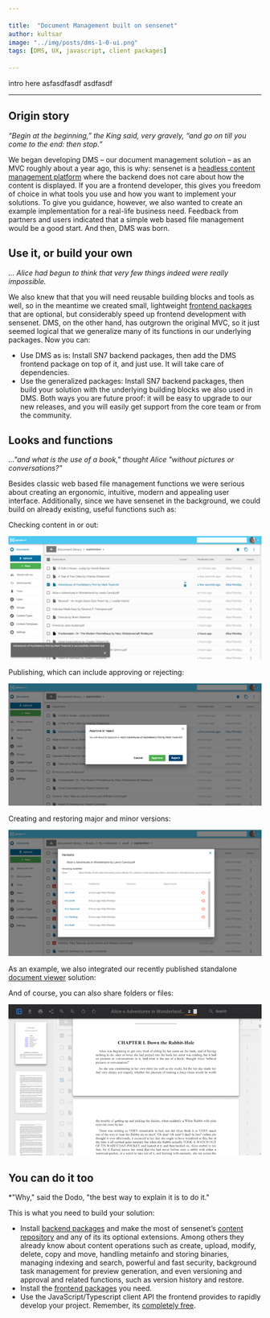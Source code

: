 ```yaml
---

title:  "Document Management built on sensenet"
author: kultsar
image: "../img/posts/dms-1-0-ui.png"
tags: [DMS, UX, javascript, client packages]

---
```

intro here
asfasdfasdf
asdfasdf

---

## Origin story

*“Begin at the beginning,” the King said, very gravely, “and go on till you come to the end: then stop.”*

We began developing DMS – our document management solution –  as an MVC roughly about a year ago, this is why: sensenet is a [headless content management platform](https://community.sensenet.com/blog/2017/07/05/what-is-a-headless-cms) where the backend does not care about how the content is displayed. If you are a frontend developer, this gives you freedom of choice in what tools you use and how you want to implement your solutions. To give you guidance, however, we also wanted to create an example implementation for a real-life business need. Feedback from partners and users indicated that a simple web based file management would be a good start. And then, DMS was born.

## Use it, or build your own

*… Alice had begun to think that very few things indeed were really impossible.*

We also knew that that you will need reusable building blocks and tools as well, so in the meantime we created small, lightweight [frontend packages](https://community.sensenet.com/blog/2018/02/21/scoped-packages) that are optional, but considerably speed up frontend development with sensenet. DMS, on the other hand, has outgrown the original MVC, so it just seemed logical that we generalize many of its functions in our underlying packages.
Now you can:
*	Use DMS as is: Install SN7 backend packages, then add the DMS frontend package on top of it, and just use. It will take care of dependencies.
*	Use the generalized packages: Install SN7 backend packages, then build your solution with the underlying building blocks we also used in DMS.
Both ways you are future proof: it will be easy to upgrade to our new releases, and you will easily get support from the core team or from the community.

## Looks and functions

*…"and what is the use of a book," thought Alice "without pictures or conversations?"*

Besides classic web based file management functions we were serious about creating an ergonomic, intuitive, modern and appealing user interface. Additionally, since we have sensenet in the background, we could build on already existing, useful functions such as:

Checking content in or out:

![DMS - checking content in or out](/img/posts/dms-1-0-checked-out.png "DMS - checking content in or out")
 
Publishing, which can include approving or rejecting:

![DMS - approve or reject](/img/posts/dms-1-0-approve-or-reject.png "DMS - approve or reject")

Creating and restoring major and minor versions:

![DMS - versions](/img/posts/dms-1-0-versions.png "DMS - versions")

As an example, we also integrated our recently published standalone [document viewer](https://community.sensenet.com/blog/2018/08/22/docviewer) solution: 
 
And of course, you can also share folders or files:

![DMS - Document Viewer integrated](/img/posts/dms-1-0-document-viewer.png "DMS - Document Viewer integrated")

## You can do it too

*"Why," said the Dodo, "the best way to explain it is to do it."

This is what you need to build your solution:
*	Install [backend packages](https://community.sensenet.com/docs/install-sn-from-nuget/) and make the most of sensenet’s [content repository](https://community.sensenet.com/docs/content-repository/) and any of its its optional extensions. Among others they already know about content operations such as create, upload, modify, delete, copy and move, handling metainfo and storing binaries, managing indexing and search, powerful and fast security, background task management for preview generation, and even versioning and approval and related functions, such as version history and restore.
*	Install the [frontend packages](https://community.sensenet.com/blog/2018/02/21/scoped-packages) you need.
*	Use the JavaScript/Typescript client API the frontend provides to rapidly develop your project.
Remember, its [completely free](https://www.sensenet.com/product/licensing/sense-netlicensingguide).
